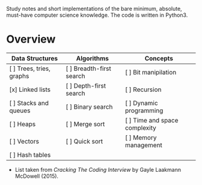 Study notes and short implementations of the bare minimum, absolute, must-have computer science knowledge. The code is written in Python3.

# Overview

| Data Structures          | Algorithms               | Concepts                      |
| ---------------          | ----------               | --------                      |
| [ ] Trees, tries, graphs | [ ] Breadth-first search | [ ] Bit manipilation          |
| [x] Linked lists         | [ ] Depth-first search   | [ ] Recursion                 |
| [ ] Stacks and queues    | [ ] Binary search        | [ ] Dynamic programming       |
| [ ] Heaps                | [ ] Merge sort           | [ ] Time and space complexity |
| [ ] Vectors              | [ ] Quick sort           | [ ] Memory management         |
| [ ] Hash tables          |                          |                               |

* List taken from *Cracking The Coding Interview* by Gayle Laakmann McDowell (2015).

